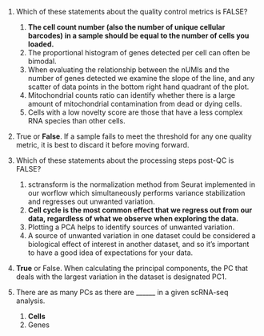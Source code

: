 
1. Which of these statements about the quality control metrics is FALSE?
    1. **The cell count number (also the number of unique cellular barcodes) in a sample should be equal to the number of cells you loaded.**
    1. The proportional histogram of genes detected per cell can often be bimodal.
    1. When evaluating the relationship between the nUMIs and the number of genes detected we examine the slope of the line, and any scatter of data points in the bottom right hand quadrant of the plot.
    1. Mitochondrial counts ratio can identify whether there is a large amount of mitochondrial contamination from dead or dying cells.
    1. Cells with a low novelty score are those that have a less complex RNA species than other cells. 

1. True or **False**. If a sample fails to meet the threshold for any one quality metric, it is best to discard it before moving forward.

1. Which of these statements about the processing steps post-QC is FALSE? 
    1. sctransform is the normalization method from Seurat implemented in our worflow which simultaneously performs variance stabilization and regresses out unwanted variation.
    1. **Cell cycle is the most common effect that we regress out from our data, regardless of what we observe when exploring the data.**
    1. Plotting a PCA helps to identify sources of unwanted variation.
    1. A source of unwanted variation in one dataset could be considered a biological effect of interest in another dataset, and so it’s important to have a good idea of expectations for your data.

1. **True** or False. When calculating the principal components, the PC that deals with the largest variation in the dataset is designated PC1.

1. There are as many PCs as there are ______ in a given scRNA-seq analysis.
    1. **Cells**
    2. Genes
